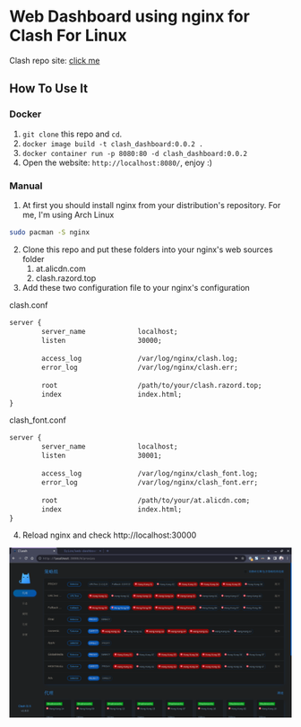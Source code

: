 # Web Dashboard using nginx for Clash For Linux

Clash repo site: [click me](https://github.com/Dreamacro/clash)

## How To Use It

### Docker
1. `git clone` this repo and `cd`.
2. `docker image build -t clash_dashboard:0.0.2 .`
3. `docker container run -p 8080:80 -d clash_dashboard:0.0.2`
3. Open the website: `http://localhost:8080/`, enjoy :)

### Manual

1. At first you should install nginx from your distribution's repository. For me, I'm using Arch Linux

```bash
sudo pacman -S nginx
```

2. Clone this repo and put these folders into your nginx's web sources folder
   1. at.alicdn.com
   2. clash.razord.top
3. Add these two configuration file to your nginx's configuration

clash.conf

```nginx
server {
        server_name             localhost;
        listen                  30000;
    
        access_log              /var/log/nginx/clash.log;
        error_log               /var/log/nginx/clash.err;
    
        root                    /path/to/your/clash.razord.top;
        index                   index.html;
}
```

clash_font.conf

```nginx
server {
        server_name             localhost;
        listen                  30001;

        access_log              /var/log/nginx/clash_font.log;
        error_log               /var/log/nginx/clash_font.err;

        root                    /path/to/your/at.alicdn.com;
        index                   index.html;
}
```

4. Reload nginx and check http://localhost:30000

![](img/rendering.png)
